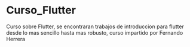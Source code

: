 # Curso_Flutter
Curso sobre Flutter, se encontraran trabajos de introduccion para flutter desde lo mas sencillo hasta mas robusto, curso impartido por Fernando Herrera
